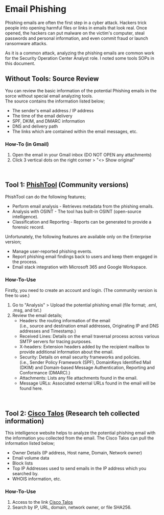 # Email Phishing
Phishing emails are often the first step in a cyber attack. 
Hackers trick people into opening harmful files or links in emails that look real. 
Once opened, the hackers can put malware on the victim's computer, steal passwords and personal information, 
and even commit fraud or launch ransomware attacks.

As it is a common attack, analyzing the phishing emails are common work for the Security Operation Center Analyst role.
I noted some tools SOPs in this document.

## Without Tools: Source Review
You can review the basic information of the potential Phishing emails in the sorce without special email analyzing tools.  
The source contains the information listed below;
- The sender's email address / IP address
- The time of the email delivery
- SPF, DKIM, and DMARC information
- DNS and delivery path
- The links which are contained within the email messages, etc.

### How-To (in Gmail)
1. Open the email in your Gmail inbox (DO NOT OPEN any attachments)
2. Click 3 vertical dots on the right corner > "<> Show original"

<br>

## Tool 1: <a href="https://www.phishtool.com/">PhishTool</a> (Community versions)
PhishTool can do the following features;
- Perform email analysis - Retrieves metadata from the phishing emails.
- Analysis with OSINT - The tool has built-in OSINT (open-source intelligence).
- Classification and Reporting - Reports can be generated to provide a forensic record.

Unfortunately, the following features are available only on the Enterprise version;
- Manage user-reported phishing events.
- Report phishing email findings back to users and keep them engaged in the process.
- Email stack integration with Microsoft 365 and Google Workspace.

### How-To-Use
Firstly, you need to create an account and login. (The community version is free to use.)
1. Go to "Analysis" > Upload the potential phishing email (file format; .eml, .msg, and txt.)
2. Review the email details;  
    - Headers: the routing information of the email  
      (i.e., source and destination email addresses, Originating IP and DNS addresses and Timestamp.)
    - Received Lines: Details on the email traversal process across various SMTP servers for tracing purposes.
    - X-headers: Extension headers added by the recipient mailbox to provide additional information about the email.
    - Security: Details on email security frameworks and policies.  
      (i.e., Sender Policy Framework (SPF), DomainKeys Identified Mail (DKIM) and Domain-based Message Authentication, Reporting and Conformance (DMARC).)
    - Attachments: Lists any file attachments found in the email.
    - Message URLs: Associated external URLs found in the email will be found here.

<br>

## Tool 2: <a href="https://talosintelligence.com/">Cisco Talos</a> (Research teh collected information) 
This intelligence website helps to analyze the potential phishing email with the information you collected from the email. The Cisco Talos can pull the information listed below;
- Owner Details (IP address, Host name, Domain, Network owner)
- Email volume data
- Block lists
- Top IP Addresses used to send emails in the IP address which you searched by.
- WHOIS information, etc.

### How-To-Use
1. Access to the link <a href="https://talosintelligence.com/">Cisco Talos</a>
2. Search by IP, URL, domain, network owner, or file SHA256.

